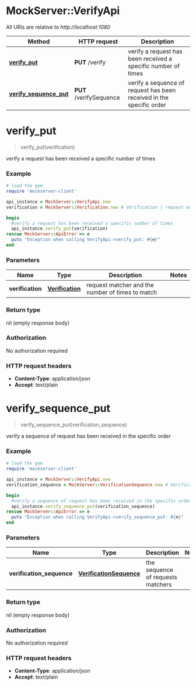 # MockServer::VerifyApi

All URIs are relative to *http://localhost:1080*

Method | HTTP request | Description
------------- | ------------- | -------------
[**verify_put**](VerifyApi.md#verify_put) | **PUT** /verify | verify a request has been received a specific number of times
[**verify_sequence_put**](VerifyApi.md#verify_sequence_put) | **PUT** /verifySequence | verify a sequence of request has been received in the specific order


# **verify_put**
> verify_put(verification)

verify a request has been received a specific number of times

### Example
```ruby
# load the gem
require 'mockserver-client'

api_instance = MockServer::VerifyApi.new
verification = MockServer::Verification.new # Verification | request matcher and the number of times to match

begin
  #verify a request has been received a specific number of times
  api_instance.verify_put(verification)
rescue MockServer::ApiError => e
  puts "Exception when calling VerifyApi->verify_put: #{e}"
end
```

### Parameters

Name | Type | Description  | Notes
------------- | ------------- | ------------- | -------------
 **verification** | [**Verification**](Verification.md)| request matcher and the number of times to match | 

### Return type

nil (empty response body)

### Authorization

No authorization required

### HTTP request headers

 - **Content-Type**: application/json
 - **Accept**: text/plain



# **verify_sequence_put**
> verify_sequence_put(verification_sequence)

verify a sequence of request has been received in the specific order

### Example
```ruby
# load the gem
require 'mockserver-client'

api_instance = MockServer::VerifyApi.new
verification_sequence = MockServer::VerificationSequence.new # VerificationSequence | the sequence of requests matchers

begin
  #verify a sequence of request has been received in the specific order
  api_instance.verify_sequence_put(verification_sequence)
rescue MockServer::ApiError => e
  puts "Exception when calling VerifyApi->verify_sequence_put: #{e}"
end
```

### Parameters

Name | Type | Description  | Notes
------------- | ------------- | ------------- | -------------
 **verification_sequence** | [**VerificationSequence**](VerificationSequence.md)| the sequence of requests matchers | 

### Return type

nil (empty response body)

### Authorization

No authorization required

### HTTP request headers

 - **Content-Type**: application/json
 - **Accept**: text/plain



